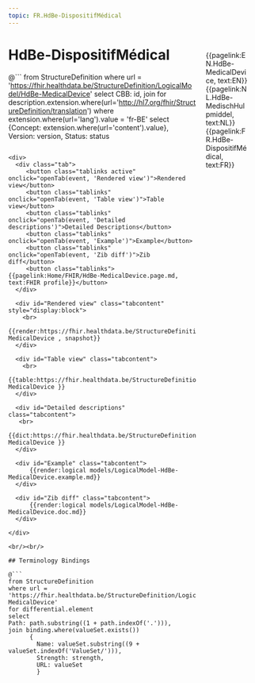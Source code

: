 ```yaml
---
topic: FR.HdBe-DispositifMédical
---
```


<div style="float:right;width:85px;padding:10px;margin:10">
<p>{{pagelink:EN.HdBe-MedicalDevice, text:EN}}  {{pagelink:NL.HdBe-MedischHulpmiddel, text:NL}}  {{pagelink:FR.HdBe-DispositifMédical, text:FR}}<p>
</div>

# HdBe-DispositifMédical



@```
from StructureDefinition
where url = 'https://fhir.healthdata.be/StructureDefinition/LogicalModel/HdBe-MedicalDevice'
select 
CBB: id,
join for description.extension.where(url='http://hl7.org/fhir/StructureDefinition/translation') where extension.where(url='lang').value = 'fr-BE' select {Concept: extension.where(url='content').value}, 
Version: version,
Status: status
```

<div>
  <div class="tab">
     <button class="tablinks active" onclick="openTab(event, 'Rendered view')">Rendered view</button>
     <button class="tablinks" onclick="openTab(event, 'Table view')">Table view</button>
     <button class="tablinks" onclick="openTab(event, 'Detailed descriptions')">Detailed Descriptions</button>
     <button class="tablinks" onclick="openTab(event, 'Example')">Example</button>
     <button class="tablinks" onclick="openTab(event, 'Zib diff')">Zib diff</button>
     <button class="tablinks">{{pagelink:Home/FHIR/HdBe-MedicalDevice.page.md, text:FHIR profile}}</button>
  </div>

  <div id="Rendered view" class="tabcontent" style="display:block">
    <br>
      {{render:https://fhir.healthdata.be/StructureDefinition/LogicalModel/HdBe-MedicalDevice , snapshot}}
  </div>

  <div id="Table view" class="tabcontent">
    <br>
      {{table:https://fhir.healthdata.be/StructureDefinition/LogicalModel/HdBe-MedicalDevice }}
  </div>

  <div id="Detailed descriptions" class="tabcontent">
   <br>
      {{dict:https://fhir.healthdata.be/StructureDefinition/LogicalModel/HdBe-MedicalDevice }}
  </div>

  <div id="Example" class="tabcontent">
      {{render:logical models/LogicalModel-HdBe-MedicalDevice.example.md}}
  </div>

  <div id="Zib diff" class="tabcontent">
      {{render:logical models/LogicalModel-HdBe-MedicalDevice.doc.md}}
  </div>

</div>

<br/><br/> 

## Terminology Bindings

@```
from StructureDefinition
where url = 'https://fhir.healthdata.be/StructureDefinition/LogicalModel/HdBe-MedicalDevice'
for differential.element
select
Path: path.substring((1 + path.indexOf('.'))),
join binding.where(valueSet.exists())
      { 
        Name: valueSet.substring((9 + valueSet.indexOf('ValueSet/'))),
        Strength: strength,
        URL: valueSet
        }
```  
